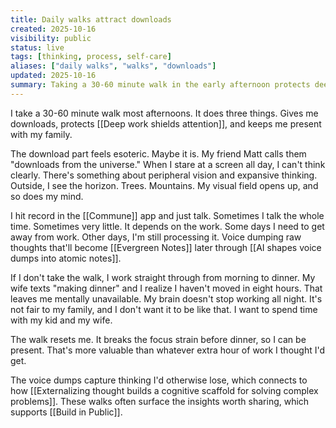 ```yaml
---
title: Daily walks attract downloads
created: 2025-10-16
visibility: public
status: live
tags: [thinking, process, self-care]
aliases: ["daily walks", "walks", "downloads"]
updated: 2025-10-16
summary: Taking a 30-60 minute walk in the early afternoon protects deep work and mental presence with family—plus you get downloads from the universe.
---
```


I take a 30-60 minute walk most afternoons. It does three things. Gives me downloads, protects [[Deep work shields attention]], and keeps me present with my family.

The download part feels esoteric. Maybe it is. My friend Matt calls them "downloads from the universe." When I stare at a screen all day, I can't think clearly. There's something about peripheral vision and expansive thinking. Outside, I see the horizon. Trees. Mountains. My visual field opens up, and so does my mind.

I hit record in the [[Commune]] app and just talk. Sometimes I talk the whole time. Sometimes very little. It depends on the work. Some days I need to get away from work. Other days, I'm still processing it. Voice dumping raw thoughts that'll become [[Evergreen Notes]] later through [[AI shapes voice dumps into atomic notes]].

If I don't take the walk, I work straight through from morning to dinner. My wife texts "making dinner" and I realize I haven't moved in eight hours. That leaves me mentally unavailable. My brain doesn't stop working all night. It's not fair to my family, and I don't want it to be like that. I want to spend time with my kid and my wife.

The walk resets me. It breaks the focus strain before dinner, so I can be present. That's more valuable than whatever extra hour of work I thought I'd get.

The voice dumps capture thinking I'd otherwise lose, which connects to how [[Externalizing thought builds a cognitive scaffold for solving complex problems]]. These walks often surface the insights worth sharing, which supports [[Build in Public]].
